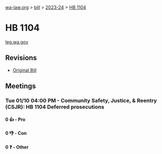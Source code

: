 [wa-law.org](/) > [bill](/bill/) > [2023-24](/bill/2023-24/) > [HB 1104](/bill/2023-24/hb/1104/)

# HB 1104
[leg.wa.gov](https://app.leg.wa.gov/billsummary?BillNumber=1104&Year=2023&Initiative=false)

## Revisions
* [Original Bill](1/)

## Meetings
### Tue 01/10 04:00 PM - Community Safety, Justice, & Reentry (CSJR): HB 1104 Deferred prosecutions
#### 0 👍 - Pro

#### 0 👎 - Con

#### 0 ❓ - Other
